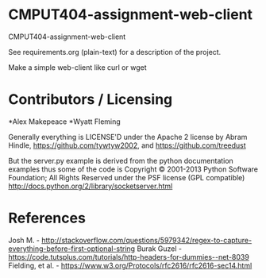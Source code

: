 CMPUT404-assignment-web-client
==============================

CMPUT404-assignment-web-client

See requirements.org (plain-text) for a description of the project.

Make a simple web-client like curl or wget

Contributors / Licensing
========================
*Alex Makepeace
*Wyatt Fleming

Generally everything is LICENSE'D under the Apache 2 license by Abram Hindle, 
https://github.com/tywtyw2002, and https://github.com/treedust

But the server.py example is derived from the python documentation
examples thus some of the code is Copyright © 2001-2013 Python
Software Foundation; All Rights Reserved under the PSF license (GPL
compatible) http://docs.python.org/2/library/socketserver.html

References
==========
Josh M. - http://stackoverflow.com/questions/5979342/regex-to-capture-everything-before-first-optional-string
Burak Guzel - https://code.tutsplus.com/tutorials/http-headers-for-dummies--net-8039
Fielding, et al. - https://www.w3.org/Protocols/rfc2616/rfc2616-sec14.html
